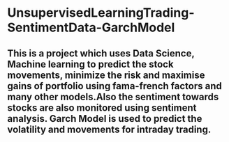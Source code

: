 # UnsupervisedLearningTrading-SentimentData-GarchModel
This is a project which uses Data Science, Machine learning to predict the stock movements, minimize the risk 
and maximise gains of portfolio using fama-french factors and many other models.Also the sentiment towards
stocks are also monitored using sentiment analysis. Garch Model is used to predict the volatility and movements for intraday trading.
--------------------------------------------------------------------------------------------------------------------------------------------------------------------------------------------------------------------------------------------------------------------------------------------------------------------------------------------------------------
